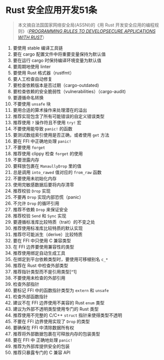 # Rust 安全应用开发51条

> 本文摘自法国国家网络安全局(ASSNI)的《用 Rust 开发安全应用的编程规则》（[_PROGRAMMING RULES TO DEVELOPSECURE APPLICATIONS WITH RUST_](https://www.ssi.gouv.fr/uploads/2020/06/anssi-guide-programming_rules_to_develop_secure_applications_with_rust-v1.0.pdf)）

1. 要使用 stable 编译工具链
2. 要在 cargo 配置文件中将重要变量保持为默认值
3. 要在运行 cargo 时保持编译环境变量为默认值
4. 要周期地使用 linter
5. 要使用 Rust 格式器（rustfmt）
6. 要人工检查自动修复
7. 要检查依赖版本是否过期（cargo-outdated)
8. 要检查依赖的安全脆弱性（vulnerabilities）（cargo-audit)
9. 要遵循命名转换
10. 不要使用 `unsafe` 块
11. 要用合适的算术操作来处理潜在的溢出
12. 推荐实现包含了所有可能错误的自定义错误类型
13. 推荐使用 `?` 操作符且不使用 `try!` 宏
14. 不要使用能导致 `panic!` 的函数
15. 要测试数组索引使用是否正确，或者使用 `get` 方法
16. 要在 FFI 中正确地处理 `panic!`
17. 不要使用 `forget`
18. 推荐使用 clippy 检查 `forget` 的使用
19. 不要泄露内存
20. 要释放包裹在 `ManaullyDrop` 里的值
21. 总是调用 `into_rawed` 值对应的 `from_raw` 函数
22. 不要使用未初始化内存
23. 使用完敏感数据后要将内存清零
24. 推荐校验 `Drop` 实现
25. 不要再 `Drop` 实现内部恐慌（panic）
26. 不允许 `Drop` 的循环引用
27. 推荐不依赖 `Drop` 来保证安全
28. 推荐校验 `Send` 和 `Sync` 实现
29. 要遵循标准库比较特质（trait）的不变之处
30. 推荐使用标准库比较特质的默认实现
31. 推荐尽可能派生（derive）比较特质
32. 要在 FFI 中只使用 C 兼容类型
33. 在 FFI 边界要使用兼容性的类型
34. 推荐使用绑定自动生成工具
35. 在绑定到平台依赖类型时，要使用可移植别名 `c_*`
37. 推荐在 Rust 中检查外部类型
38. 推荐指针类型而不是引用类型[^1]
39. 不要使用未检查的外部引用
40. 检查外部指针
41. 要标记 FFI 中的函数指针类型为 `extern` 和 `unsafe`
42. 检查外部函数指针
43. 建议不在 FFI 边界使用不美容的 Rust `enum` 类型
44. 建议为外部不透明类型使用专门的 Rust 类型
45. 推荐使用不完整的 C/C++ `struct` 指针来使得类型不透明
46. 不要在 FFI 边界使用实现了 `Drop` 的类型
47. 要确保在 FFI 中清除数据所有权
48. 推荐将外部数据包裹在可释放内存的包装类型
49. 要在 FFI 中 正确地处理 `panic!`
50. 推荐为外部库提供安全的包装
51. 推荐只暴露专门的 C 兼容 API
